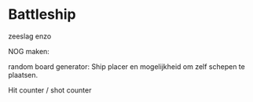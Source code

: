 # Battleship 
zeeslag enzo

NOG maken:

  random board generator:
  Ship placer en mogelijkheid om zelf schepen te plaatsen.
  
  
  Hit counter / shot counter
